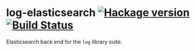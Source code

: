 # log-elasticsearch [![Hackage version](https://img.shields.io/hackage/v/log-elasticsearch.svg?label=Hackage)](https://hackage.haskell.org/package/log-elasticsearch) [![Build Status](https://secure.travis-ci.org/scrive/log.svg?branch=master)](http://travis-ci.org/scrive/log)

Elasticsearch back end for the `log` library suite.
